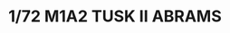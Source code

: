 ---
layout: product
title: "1/72 M1A2 TUSK II ABRAMS"
price: "3000" 
desc: "Maketa"
img_path: "/assets/img/TIGE9601.webp"
brand: "N/A"
available: true
special_offer: false
new: true
soon: false
cat: "010000"
subcat: "011500"
subsubcat: "0N/A"
sifra: "TIGE9601"
popular: false
---